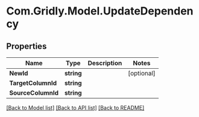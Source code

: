 
# Com.Gridly.Model.UpdateDependency

## Properties

Name | Type | Description | Notes
------------ | ------------- | ------------- | -------------
**NewId** | **string** |  | [optional] 
**TargetColumnId** | **string** |  | 
**SourceColumnId** | **string** |  | 

[[Back to Model list]](../README.md#documentation-for-models)
[[Back to API list]](../README.md#documentation-for-api-endpoints)
[[Back to README]](../README.md)

